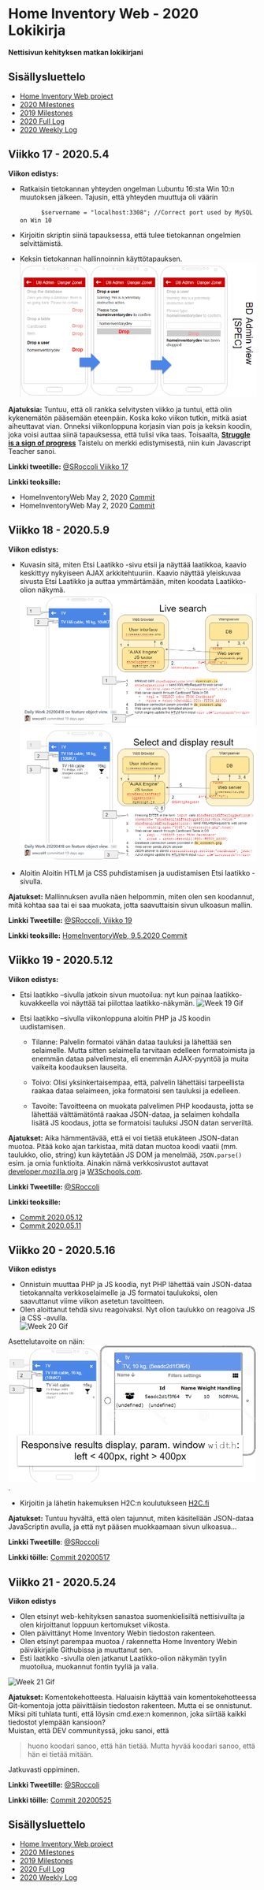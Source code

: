 # Home Inventory Web - 2020 Lokikirja

**Nettisivun kehityksen matkan lokikirjani**

## Sisällysluettelo
- [Home Inventory Web project](https://github.com/sroccoli1/homeinventoryweb)
- [2020 Milestones](https://github.com/sroccoli1/homeinventoryweb/edit/master/2020_milestones.md)
- [2019 Milestones](https://github.com/sroccoli1/homeinventoryweb/edit/master/2019_milestones.md)
- [2020 Full Log](https://github.com/sroccoli1/homeinventoryweb/blob/master/2020_log_full.md)
- [2020 Weekly Log](https://github.com/sroccoli1/homeinventoryweb/blob/master/2020_log.md)

## Viikko 17 - 2020.5.4 

**Viikon edistys:** 
  - Ratkaisin tietokannan yhteyden ongelman Lubuntu 16:sta Win 10:n muutoksen jälkeen. Tajusin, että yhteyden muuttuja oli väärin
       
              $servername = "localhost:3308"; //Correct port used by MySQL on Win 10
  - Kirjoitin skriptin siinä tapauksessa, että tulee tietokannan ongelmien selvittämistä.
  - Keksin tietokannan hallinnoinnin käyttötapauksen. 
![DB Admin Use Case](https://github.com/sroccoli1/homeinventoryweb/blob/c9e8030ebff22532918b2787b1ff4864f6940c84/A04-DB-admin-uc-02.PNG)

**Ajatuksia:** Tuntuu, että oli rankka selvitysten viikko ja tuntui, että olin kykenemätön
pääsemään eteenpäin. Koska koko viikon tutkin, mitkä asiat aiheuttavat vian.
Onneksi viikonloppuna korjasin vian pois ja keksin koodin, joka voisi auttaa siinä tapauksessa, että
tulisi vika taas. Toisaalta, [**Struggle is a sign of progress**](https://twitter.com/js_tut/status/1241764474866012165) Taistelu on merkki edistymisestä, niin kuin
Javascript Teacher sanoi.

**Linkki tweetille:** [@SRoccoli Viikko 17](https://twitter.com/SRoccoli/status/1263352878770651136?s=20)

**Linkki teoksille:** 
- HomeInventoryWeb May 2, 2020 [Commit](https://github.com/sroccoli1/homeinventoryweb/commit/272ff0908963f6065edb6f94b122c1160a30435f)
- HomeInventoryWeb May 2, 2020 [Commit](https://github.com/sroccoli1/homeinventoryweb/commit/87ed033f4a6f6a9299a08a2488706b3736041b0b)

## Viikko 18 - 2020.5.9 

**Viikon edistys:** 
- Kuvasin sitä, miten Etsi Laatikko -sivu etsii ja näyttää laatikkoa, kaavio keskittyy nykyiseen AJAX arkkitehtuuriin. Kaavio näyttää yleiskuvaa sivusta Etsi Laatikko ja auttaa ymmärtämään, miten koodata Laatikko-olion näkymä.
![Design-Gui-Livesearch-01](https://github.com/sroccoli1/homeinventoryweb/blob/be50fe3406ac4f70a9d6d94f239c94d36363c485/design-gui-livesearch-01.PNG)
![Design-Gui-Livesearch-02](https://github.com/sroccoli1/homeinventoryweb/blob/assets/design-gui-livesearch-02.PNG)

- Aloitin Aloitin HTLM ja CSS puhdistamisen ja uudistamisen Etsi laatikko -sivulla.

**Ajatukset:** Mallinnuksen avulla näen helpommin, miten olen sen koodannut, mitä kohtaa saa tai ei
saa muokata, jotta saavuttaisin sivun ulkoasun mallin.

**Linkki Tweetille:** [@SRoccoli, Viikko 19](https://twitter.com/SRoccoli/status/1263373750101131264?s=20)

**Linkki teoksille:** [HomeInventoryWeb, 9.5.2020 Commit](https://github.com/sroccoli1/homeinventoryweb/commit/5f381a0fc37459b513f2fc48cc89708cd2f966b4)

## Viikko 19 - 2020.5.12 

**Viikon edistys:** 
- Etsi laatikko –sivulla jatkoin sivun muotoilua: nyt kun painaa laatikko-kuvakkeella voi näyttää tai piilottaa laatikko-näkymän. 
![Week 19 Gif](https://media.giphy.com/media/JsQHjIe6Sn4g2Lgr2b/giphy.gif)

- Etsi laatikko –sivulla viikonloppuna aloitin PHP ja JS koodin uudistamisen.

  - Tilanne: Palvelin formatoi vähän dataa tauluksi ja lähettää sen selaimelle. Mutta sitten selaimella tarvitaan edelleen formatoimista ja enemmän dataa palvelimesta, eli enemmän AJAX-pyyntöä ja muita vaikeita koodauksen lauseita.  

  - Toivo: Olisi yksinkertaisempaa, että, palvelin lähettäisi tarpeellista raakaa dataa selaimeen, joka formatoisi sen tauluksi ja edelleen.  
 
  - Tavoite: Tavoitteena on muokata palvelimen PHP koodausta, jotta se lähettää välttämätöntä raakaa JSON-dataa, ja selaimen kohdalla lisätä JS koodaus, jotta se formatoisi tauluksi JSON datan serveriltä. 

**Ajatukset:** Aika hämmentävää, että ei voi tietää etukäteen JSON-datan muotoa. Pitää koko ajan tarkistaa, mitä datan muotoa koodi vaatii (mm. taulukko, olio, string) kun käytetään JS DOM ja menelmää, `JSON.parse()` esim. ja omia funktioita. Ainakin nämä verkkosivustot auttavat [developer.mozilla.org](https://developer.mozilla.org/en-US/docs/Web/JavaScript/Reference) ja [W3Schools.com](https://www.w3schools.com/jsref/default.asp). 

**Linkki Tweetille:** [@SRoccoli](https://twitter.com/SRoccoli/status/1267337341384847361?s=09) 

**Linkki teoksille:** 
- [Commit 2020.05.12](https://github.com/sroccoli1/homeinventoryweb/commit/ac8df4b428c61e2932fe8a7a68c9564e47b143ec)
- [Commit 2020.05.11](https://github.com/sroccoli1/homeinventoryweb/commit/e2d0beeeffcbb5c7ad286ecd301ef85371c1208f)

## Viikko 20 - 2020.5.16   

**Viikon edistys** 
- Onnistuin muuttaa PHP ja JS koodia, nyt PHP lähettää vain JSON-dataa tietokannalta verkkoselaimelle ja JS formatoi taulukoksi, olen saavuttanut viime viikon asetetun tavoitteen. 
- Olen aloittanut tehdä sivu reagoivaksi. Nyt olion taulukko on reagoiva JS ja CSS -avulla.  
![Week 20 Gif](https://media.giphy.com/media/YpeCk5jn3WGMEUdMcQ/giphy.gif) 

Asettelutavoite on näin:
![design-gui-livesearch-04.PNG](https://github.com/sroccoli1/homeinventoryweb/blob/assets/design-gui-livesearch-04.PNG). 

- Kirjoitin ja lähetin hakemuksen H2C:n koulutukseen [H2C.fi](https://h2c.fi/)

**Ajatukset:** Tuntuu hyvältä, että olen tajunnut, miten käsitellään JSON-dataa JavaScriptin avulla, ja että nyt pääsen muokkaamaan sivun ulkoasua... 

**Linkki Tweetille**: [@SRoccoli](https://twitter.com/SRoccoli/status/1271320828055924742?s=20)

**Linkki töille:** [Commit 20200517](https://github.com/sroccoli1/homeinventoryweb/commit/52355dab706680d042197f5cfa76184665851acc)

## Viikko 21 - 2020.5.24 

**Viikon edistys**
- Olen etsinyt web-kehityksen sanastoa suomenkielisiltä nettisivuilta ja olen kirjoittanut loppuun kertomukset viikosta. 
- Olen päivittänyt Home Inventory Webin tiedoston rakenteen. 
- Olen etsinyt parempaa muotoa / rakennetta Home Inventory Webin päiväkirjalle Githubissa ja muuttanut sen. 
- Esti laatikko -sivulla olen jatkanut Laatikko-olion näkymän tyylin muotoilua, muokannut fontin tyyliä ja valia. 

![Week 21 Gif](https://media.giphy.com/media/PkS9eV0dtaCp2JayLa/giphy.gif) 

**Ajatukset:** Komentokehotteesta. Haluaisin käyttää vain komentokehotteessa Git-komentoja jotta päivittäisin tiedoston rakenteen. Mutta ei se onnistunut. Miksi piti tuhlata tunti, että löysin cmd.exe:n komennon, joka siirtää kaikki tiedostot ylempään kansioon?<br>
Muistan, että DEV communityssä, joku sanoi, että 

> huono koodari sanoo, että hän tietää. Mutta hyvää koodari sanoo, että hän ei tietää mitään.


Jatkuvasti oppiminen.

**Linkki Tweetille:** [@SRoccoli](https://twitter.com/SRoccoli/status/1271324433186091011?s=20)

**Linkki töille:** [Commit 20200525](https://github.com/sroccoli1/homeinventoryweb/commit/81691cb9815e2d06fccb08c1d5474cbdbbd4ef17)

## Sisällysluettelo
- [Home Inventory Web project](https://github.com/sroccoli1/homeinventoryweb)
- [2020 Milestones](https://github.com/sroccoli1/homeinventoryweb/edit/master/2020_milestones.md)
- [2019 Milestones](https://github.com/sroccoli1/homeinventoryweb/edit/master/2019_milestones.md)
- [2020 Full Log](https://github.com/sroccoli1/homeinventoryweb/blob/master/2020_log_full.md)
- [2020 Weekly Log](https://github.com/sroccoli1/homeinventoryweb/blob/master/2020_log.md)
